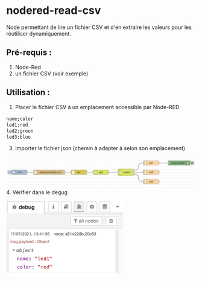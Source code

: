 # nodered-read-csv
Node permettant de lire un fichier CSV et d'en extraire les valeurs pour les réutiliser dynamiquement.

## Pré-requis : 
  1. Node-Red
  2. un fichier CSV (voir exemple)

## Utilisation :
 1. Placer le fichier CSV à un emplacement accessible par Node-RED
```
name;color
led1;red
led2;green
led3;blue
```
 3. Importer le fichier json (chemin à adapter à selon son emplacement)
 
![alt text](https://github.com/lepopeye/nodered-read-csv/blob/main/example/nodered-tableau.png?raw=true)
 4. Vérifier dans le degug
 
![alt text](https://github.com/lepopeye/nodered-read-csv/blob/main/example/nodered-tableau-debug.png?raw=true)
